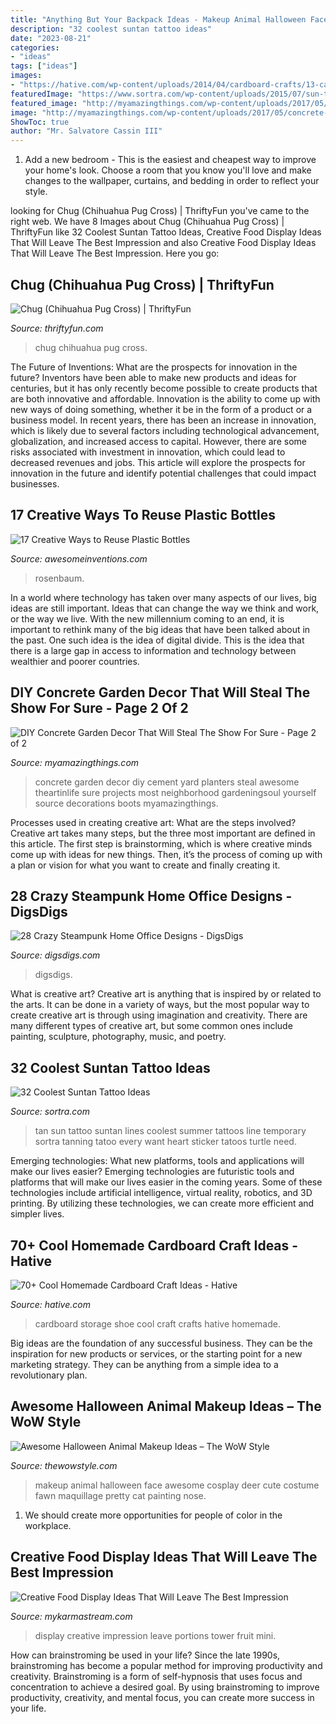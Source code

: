 ```yaml
---
title: "Anything But Your Backpack Ideas - Makeup Animal Halloween Face Awesome Cosplay Deer Cute Costume Fawn Maquillage Pretty Cat Painting Nose"
description: "32 coolest suntan tattoo ideas"
date: "2023-08-21"
categories:
- "ideas"
tags: ["ideas"]
images:
- "https://hative.com/wp-content/uploads/2014/04/cardboard-crafts/13-cardboard-shoe-storage.jpg"
featuredImage: "https://www.sortra.com/wp-content/uploads/2015/07/sun-tan-tattoo00651.jpg"
featured_image: "http://myamazingthings.com/wp-content/uploads/2017/05/concrete-garden-decor-11.jpg"
image: "http://myamazingthings.com/wp-content/uploads/2017/05/concrete-garden-decor-11.jpg"
ShowToc: true
author: "Mr. Salvatore Cassin III"
---
```



1. Add a new bedroom - This is the easiest and cheapest way to improve your home's look. Choose a room that you know you'll love and make changes to the wallpaper, curtains, and bedding in order to reflect your style.

	

		
looking for Chug (Chihuahua Pug Cross) | ThriftyFun you've came to the right web. We have 8 Images about Chug (Chihuahua Pug Cross) | ThriftyFun like 32 Coolest Suntan Tattoo Ideas, Creative Food Display Ideas That Will Leave The Best Impression and also Creative Food Display Ideas That Will Leave The Best Impression. Here you go:
		
    
## Chug (Chihuahua Pug Cross) | ThriftyFun

<img loading=lazy src="https://img.thrfun.com/img/212/544/chug_3_tx5.jpg" onerror="this.onerror=null;this.src='https://tse2.mm.bing.net/th?id=OIP.pF5AGH01178y4Y1f0xYHJAHaHa&amp;pid=15.1';" alt="Chug (Chihuahua Pug Cross) | ThriftyFun">

_Source: thriftyfun.com_

>chug chihuahua pug cross. 

	

The Future of Inventions: What are the prospects for innovation in the future?
Inventors have been able to make new products and ideas for centuries, but it has only recently become possible to create products that are both innovative and affordable. Innovation is the ability to come up with new ways of doing something, whether it be in the form of a product or a business model. In recent years, there has been an increase in innovation, which is likely due to several factors including technological advancement, globalization, and increased access to capital. However, there are some risks associated with investment in innovation, which could lead to decreased revenues and jobs. This article will explore the prospects for innovation in the future and identify potential challenges that could impact businesses.

    
## 17 Creative Ways To Reuse Plastic Bottles

<img loading=lazy src="https://www.awesomeinventions.com/wp-content/uploads/2014/12/plastic-bottle-hanging-garden.jpg" onerror="this.onerror=null;this.src='https://tse2.mm.bing.net/th?id=OIP.dbdobEMoEqJwe688Id9YwAHaJ5&amp;pid=15.1';" alt="17 Creative Ways to Reuse Plastic Bottles">

_Source: awesomeinventions.com_

>rosenbaum. 

	

In a world where technology has taken over many aspects of our lives, big ideas are still important. Ideas that can change the way we think and work, or the way we live. With the new millennium coming to an end, it is important to rethink many of the big ideas that have been talked about in the past. One such idea is the idea of digital divide. This is the idea that there is a large gap in access to information and technology between wealthier and poorer countries.

    
## DIY Concrete Garden Decor That Will Steal The Show For Sure - Page 2 Of 2

<img loading=lazy src="http://myamazingthings.com/wp-content/uploads/2017/05/concrete-garden-decor-11.jpg" onerror="this.onerror=null;this.src='https://tse4.mm.bing.net/th?id=OIP.BOpoeIb7Pgb7Cd9thlN5JQAAAA&amp;pid=15.1';" alt="DIY Concrete Garden Decor That Will Steal The Show For Sure - Page 2 of 2">

_Source: myamazingthings.com_

>concrete garden decor diy cement yard planters steal awesome theartinlife sure projects most neighborhood gardeningsoul yourself source decorations boots myamazingthings. 

	

Processes used in creating creative art: What are the steps involved?
Creative art takes many steps, but the three most important are defined in this article. The first step is brainstorming, which is where creative minds come up with ideas for new things. Then, it’s the process of coming up with a plan or vision for what you want to create and finally creating it.

    
## 28 Crazy Steampunk Home Office Designs - DigsDigs

<img loading=lazy src="https://www.digsdigs.com/photos/crazy-steampunk-home-offices-15-554x369.jpg" onerror="this.onerror=null;this.src='https://tse2.mm.bing.net/th?id=OIP.wuDEE0zv70Z1YCg1sb38hgHaE7&amp;pid=15.1';" alt="28 Crazy Steampunk Home Office Designs - DigsDigs">

_Source: digsdigs.com_

>digsdigs. 

	

What is creative art?
Creative art is anything that is inspired by or related to the arts. It can be done in a variety of ways, but the most popular way to create creative art is through using imagination and creativity. There are many different types of creative art, but some common ones include painting, sculpture, photography, music, and poetry.

    
## 32 Coolest Suntan Tattoo Ideas

<img loading=lazy src="https://www.sortra.com/wp-content/uploads/2015/07/sun-tan-tattoo00651.jpg" onerror="this.onerror=null;this.src='https://tse4.mm.bing.net/th?id=OIP.KvsrVUcfHJOHnZIYM31giAHaLa&amp;pid=15.1';" alt="32 Coolest Suntan Tattoo Ideas">

_Source: sortra.com_

>tan sun tattoo suntan lines coolest summer tattoos line temporary sortra tanning tatoo every want heart sticker tatoos turtle need. 

	

Emerging technologies: What new platforms, tools and applications will make our lives easier?
Emerging technologies are futuristic tools and platforms that will make our lives easier in the coming years. Some of these technologies include artificial intelligence, virtual reality, robotics, and 3D printing. By utilizing these technologies, we can create more efficient and simpler lives.

    
## 70+ Cool Homemade Cardboard Craft Ideas - Hative

<img loading=lazy src="https://hative.com/wp-content/uploads/2014/04/cardboard-crafts/13-cardboard-shoe-storage.jpg" onerror="this.onerror=null;this.src='https://tse3.mm.bing.net/th?id=OIP.9Pa96wJwxVCW1WZjrLNPSAHaI0&amp;pid=15.1';" alt="70+ Cool Homemade Cardboard Craft Ideas - Hative">

_Source: hative.com_

>cardboard storage shoe cool craft crafts hative homemade. 

	

Big ideas are the foundation of any successful business. They can be the inspiration for new products or services, or the starting point for a new marketing strategy. They can be anything from a simple idea to a revolutionary plan.

    
## Awesome Halloween Animal Makeup Ideas – The WoW Style

<img loading=lazy src="http://thewowstyle.com/wp-content/uploads/2016/06/Top-Animal-Halloween-Makeup.jpg" onerror="this.onerror=null;this.src='https://tse3.mm.bing.net/th?id=OIP.cDmJsC9zEFoKKVm5OPQkJgHaJ3&amp;pid=15.1';" alt="Awesome Halloween Animal Makeup Ideas – The WoW Style">

_Source: thewowstyle.com_

>makeup animal halloween face awesome cosplay deer cute costume fawn maquillage pretty cat painting nose. 

	

1. We should create more opportunities for people of color in the workplace.

    
## Creative Food Display Ideas That Will Leave The Best Impression

<img loading=lazy src="https://mykarmastream.com/wp-content/uploads/2017/05/food-display-ideas-10.jpg" onerror="this.onerror=null;this.src='https://tse1.mm.bing.net/th?id=OIP.-Xty1GuYSW2RJzsntdxx7QHaKA&amp;pid=15.1';" alt="Creative Food Display Ideas That Will Leave The Best Impression">

_Source: mykarmastream.com_

>display creative impression leave portions tower fruit mini. 

	

How can brainstroming be used in your life?
Since the late 1990s, brainstroming has become a popular method for improving productivity and creativity. Brainstroming is a form of self-hypnosis that uses focus and concentration to achieve a desired goal. By using brainstroming to improve productivity, creativity, and mental focus, you can create more success in your life.

